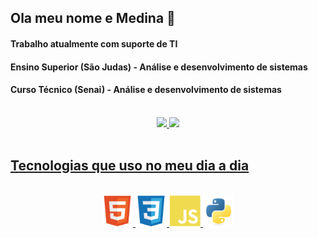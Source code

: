 ## Ola meu nome e Medina 👋

#### Trabalho atualmente com suporte de TI
#### Ensino Superior (São Judas) - Análise e desenvolvimento de sistemas 
#### Curso Técnico (Senai) - Análise e desenvolvimento de sistemas
<br>

<div align="center">
  <a href="https://github.com/medina157">
  <img height="180em" src="https://github-readme-stats.vercel.app/api?username=medina157&show_icons=true&theme=dracula&include_all_commits=true&count_private=true"/>
  <img height="180em" src="https://github-readme-stats.vercel.app/api/top-langs/?username=medina157&layout=compact&langs_count=7&theme=dracula"/>
</div>

<br>

## Tecnologias que uso no meu dia a dia

<div align="center" style="display: inline_block"><br>

  <img alt="Medina-HTML" height="50" width="50" src="https://raw.githubusercontent.com/devicons/devicon/master/icons/html5/html5-original.svg">
   <img alt="Medina-CSS" height="50" width="50" src="https://raw.githubusercontent.com/devicons/devicon/master/icons/css3/css3-original.svg">
  <img alt="Medina-Js" height="50" width="50" src="https://raw.githubusercontent.com/devicons/devicon/master/icons/javascript/javascript-plain.svg">
  <img alt="Medina-Python" height="50" width="50" src="https://raw.githubusercontent.com/devicons/devicon/master/icons/python/python-original.svg">

</div>
